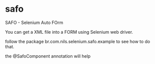# safo
SAFO - Selenium Auto FOrm

You can get a XML file into a FORM using Selenium web driver.

follow the package br.com.nils.selenium.safo.example to see how to do that.

the @SafoComponent annotation will help
